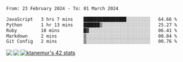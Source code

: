 <!--START_SECTION:waka-->

```txt
From: 23 February 2024 - To: 01 March 2024

JavaScript   3 hrs 7 mins    ████████████████░░░░░░░░░   64.66 %
Python       1 hr 13 mins    ██████▒░░░░░░░░░░░░░░░░░░   25.27 %
Ruby         18 mins         █▓░░░░░░░░░░░░░░░░░░░░░░░   06.41 %
Markdown     2 mins          ▒░░░░░░░░░░░░░░░░░░░░░░░░   00.84 %
Git Config   2 mins          ▒░░░░░░░░░░░░░░░░░░░░░░░░   00.76 %
```

<!--END_SECTION:waka-->
<a href="https://github.com/anuraghazra/github-readme-stats">
  <img align="left" src="https://github-readme-stats.vercel.app/api?username=Tanesan&count_private=true&show_icons=true" />
<img align="left" src="https://github-readme-stats.vercel.app/api/top-langs/?username=Tanesan" />
</a>

[![ktanemur's 42 stats](https://badge42.vercel.app/api/v2/cl1wslf6s002109l771rng2w8/stats?cursusId=21&coalitionId=62)](https://github.com/JaeSeoKim/badge42)
